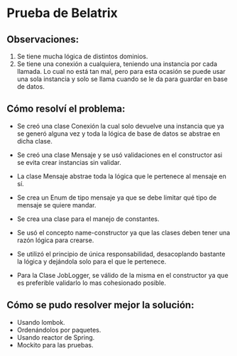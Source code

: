 # Prueba de Belatrix

## Observaciones:
1. Se tiene mucha lógica de distintos dominios.
2. Se tiene una conexión a cualquiera, teniendo una instancia por cada llamada. Lo cual no está tan mal, pero para esta ocasión se puede usar una sola instancia y solo se llama cuando se le da para guardar en base de datos.

## Cómo resolví el problema:
- Se creó una clase Conexión la cual solo devuelve una instancia que ya se generó alguna vez y toda la lógica de base de datos se abstrae en dicha clase.

- Se creó una clase Mensaje y se usó validaciones en el constructor asi se evita crear instancias sin validar.

- La clase Mensaje abstrae toda la lógica que le pertenece al mensaje en sí.

- Se crea un Enum de tipo mensaje ya que se debe limitar qué tipo de mensaje se quiere mandar.

- Se crea una clase para el manejo de constantes.

- Se usó el concepto name-constructor ya que las clases deben tener una razón lógica para crearse.

- Se utilizó el principio de única responsabilidad, desacoplando bastante la lógica y dejándola solo para el que le pertenece.

- Para la Clase JobLogger, se válido de la misma en el constructor ya que es preferible validarlo lo mas cohesionado posible.

## Cómo se pudo resolver mejor la solución:
- Usando lombok.
- Ordenándolos por paquetes.
- Usando reactor de Spring.
- Mockito para las pruebas.